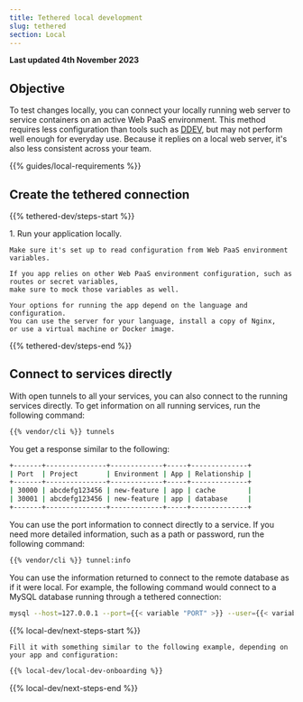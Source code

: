 ```yaml
---
title: Tethered local development
slug: tethered
section: Local
---
```


**Last updated 4th November 2023**



## Objective  

To test changes locally, you can connect your locally running web server
to service containers on an active Web PaaS environment.
This method requires less configuration than tools such as [DDEV](./ddev.md),
but may not perform well enough for everyday use.
Because it replies on a local web server, it's also less consistent across your team.

{{% guides/local-requirements %}}

## Create the tethered connection

{{% tethered-dev/steps-start %}}

1\.  Run your application locally.

    Make sure it's set up to read configuration from Web PaaS environment variables.

    If you app relies on other Web PaaS environment configuration, such as routes or secret variables,
    make sure to mock those variables as well.

    Your options for running the app depend on the language and configuration.
    You can use the server for your language, install a copy of Nginx,
    or use a virtual machine or Docker image.

{{% tethered-dev/steps-end %}}

## Connect to services directly

With open tunnels to all your services, you can also connect to the running services directly.
To get information on all running services, run the following command:

```bash
{{% vendor/cli %}} tunnels
```

You get a response similar to the following:

```bash
+-------+---------------+-------------+-----+--------------+
| Port  | Project       | Environment | App | Relationship |
+-------+---------------+-------------+-----+--------------+
| 30000 | abcdefg123456 | new-feature | app | cache        |
| 30001 | abcdefg123456 | new-feature | app | database     |
+-------+---------------+-------------+-----+--------------+
```

You can use the port information to connect directly to a service.
If you need more detailed information, such as a path or password, run the following command:

```bash
{{% vendor/cli %}} tunnel:info
```

You can use the information returned to connect to the remote database as if it were local.
For example, the following command would connect to a MySQL database running through a tethered connection:

```bash
mysql --host=127.0.0.1 --port={{< variable "PORT" >}} --user={{< variable "USERNAME" >}} --password={{< variable "PASSWORD" >}} --database={{< variable "PATH" >}}
```

{{% local-dev/next-steps-start %}}

    Fill it with something similar to the following example, depending on your app and configuration:

```bash {location="init-local.sh"}
{{% local-dev/local-dev-onboarding %}}
```

{{% local-dev/next-steps-end %}}
